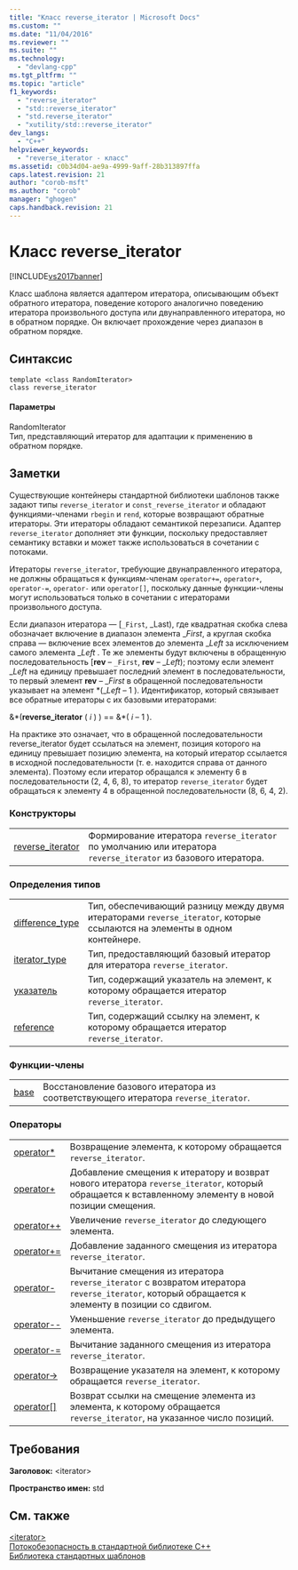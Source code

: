 ```yaml
---
title: "Класс reverse_iterator | Microsoft Docs"
ms.custom: ""
ms.date: "11/04/2016"
ms.reviewer: ""
ms.suite: ""
ms.technology: 
  - "devlang-cpp"
ms.tgt_pltfrm: ""
ms.topic: "article"
f1_keywords: 
  - "reverse_iterator"
  - "std::reverse_iterator"
  - "std.reverse_iterator"
  - "xutility/std::reverse_iterator"
dev_langs: 
  - "C++"
helpviewer_keywords: 
  - "reverse_iterator - класс"
ms.assetid: c0b34d04-ae9a-4999-9aff-28b313897ffa
caps.latest.revision: 21
author: "corob-msft"
ms.author: "corob"
manager: "ghogen"
caps.handback.revision: 21
---
```

# Класс reverse_iterator
[!INCLUDE[vs2017banner](../assembler/inline/includes/vs2017banner.md)]

Класс шаблона является адаптером итератора, описывающим объект обратного итератора, поведение которого аналогично поведению итератора произвольного доступа или двунаправленного итератора, но в обратном порядке.  Он включает прохождение через диапазон в обратном порядке.  
  
## Синтаксис  
  
```  
template <class RandomIterator>  
class reverse_iterator  
```  
  
#### Параметры  
 RandomIterator  
 Тип, представляющий итератор для адаптации к применению в обратном порядке.  
  
## Заметки  
 Существующие контейнеры стандартной библиотеки шаблонов также задают типы `reverse_iterator` и `const_reverse_iterator` и обладают функциями\-членами `rbegin` и `rend`, которые возвращают обратные итераторы.  Эти итераторы обладают семантикой перезаписи.  Адаптер `reverse_iterator` дополняет эти функции, поскольку предоставляет семантику вставки и может также использоваться в сочетании с потоками.  
  
 Итераторы `reverse_iterator`, требующие двунаправленного итератора, не должны обращаться к функциям\-членам `operator+=`, `operator+`, `operator-=`, `operator-` или `operator[]`, поскольку данные функции\-члены могут использоваться только в сочетании с итераторами произвольного доступа.  
  
 Если диапазон итератора — \[`_First`, \_Last\), где квадратная скобка слева обозначает включение в диапазон элемента \_*First*, а круглая скобка справа — включение всех элементов до элемента \_*Left*  за исключением самого элемента \_*Left* .  Те же элементы будут включены в обращенную последовательность \[**rev** – `_First`, **rev** – \_*Left*\); поэтому если элемент \_*Left* на единицу превышает последний элемент в последовательности, то первый элемент **rev** – \_*First* в обращенной последовательности указывает на элемент \*\(\_*Left* – 1 \).  Идентификатор, который связывает все обратные итераторы с их базовыми итераторами:  
  
 &\*\(**reverse\_iterator** \( *i* \) \) \=\= &\*\( *i* – 1 \).  
  
 На практике это означает, что в обращенной последовательности reverse\_iterator будет ссылаться на элемент, позиция которого на единицу превышает позицию элемента, на который итератор ссылается в исходной последовательности \(т. е. находится справа от данного элемента\).  Поэтому если итератор обращался к элементу 6 в последовательности \(2, 4, 6, 8\), то итератор `reverse_iterator` будет обращаться к элементу 4 в обращенной последовательности \(8, 6, 4, 2\).  
  
### Конструкторы  
  
|||  
|-|-|  
|[reverse\_iterator](../Topic/reverse_iterator::reverse_iterator.md)|Формирование итератора `reverse_iterator` по умолчанию или итератора `reverse_iterator` из базового итератора.|  
  
### Определения типов  
  
|||  
|-|-|  
|[difference\_type](../Topic/reverse_iterator::difference_type.md)|Тип, обеспечивающий разницу между двумя итераторами `reverse_iterator`, которые ссылаются на элементы в одном контейнере.|  
|[iterator\_type](../Topic/reverse_iterator::iterator_type.md)|Тип, предоставляющий базовый итератор для итератора `reverse_iterator`.|  
|[указатель](../Topic/reverse_iterator::pointer.md)|Тип, содержащий указатель на элемент, к которому обращается итератор `reverse_iterator`.|  
|[reference](../Topic/reverse_iterator::reference.md)|Тип, содержащий ссылку на элемент, к которому обращается итератор `reverse_iterator`.|  
  
### Функции\-члены  
  
|||  
|-|-|  
|[base](../Topic/reverse_iterator::base.md)|Восстановление базового итератора из соответствующего итератора `reverse_iterator`.|  
  
### Операторы  
  
|||  
|-|-|  
|[operator\*](../Topic/reverse_iterator::operator*.md)|Возвращение элемента, к которому обращается `reverse_iterator`.|  
|[operator\+](../Topic/reverse_iterator::operator+.md)|Добавление смещения к итератору и возврат нового итератора `reverse_iterator`, который обращается к вставленному элементу в новой позиции смещения.|  
|[operator\+\+](../Topic/reverse_iterator::operator++.md)|Увеличение `reverse_iterator` до следующего элемента.|  
|[operator\+\=](../Topic/reverse_iterator::operator+=.md)|Добавление заданного смещения из итератора `reverse_iterator`.|  
|[operator\-](../Topic/reverse_iterator::operator-.md)|Вычитание смещения из итератора `reverse_iterator` с возвратом итератора `reverse_iterator`, который обращается к элементу в позиции со сдвигом.|  
|[operator\-\-](../Topic/reverse_iterator::operator--.md)|Уменьшение `reverse_iterator` до предыдущего элемента.|  
|[operator\-\=](../Topic/reverse_iterator::operator-=.md)|Вычитание заданного смещения из итератора `reverse_iterator`.|  
|[operator\-\>](../Topic/reverse_iterator::operator-%3E.md)|Возвращение указателя на элемент, к которому обращается `reverse_iterator`.|  
|[operator&#91;&#93;](../Topic/reverse_iterator::operator.md)|Возврат ссылки на смещение элемента из элемента, к которому обращается `reverse_iterator`, на указанное число позиций.|  
  
## Требования  
 **Заголовок:** \<iterator\>  
  
 **Пространство имен:** std  
  
## См. также  
 [\<iterator\>](../standard-library/iterator.md)   
 [Потокобезопасность в стандартной библиотеке C\+\+](../standard-library/thread-safety-in-the-cpp-standard-library.md)   
 [Библиотека стандартных шаблонов](../misc/standard-template-library.md)